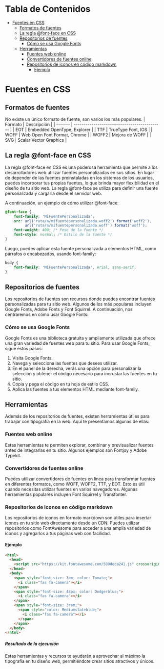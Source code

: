 # Tabla de Contenidos

- [Fuentes en CSS](#fuentes-en-css)
  - [Formatos de fuentes](#formatos-de-fuentes)
  - [La regla @font-face en CSS](#la-regla-font-face-en-css)
  - [Repositorios de fuentes](#repositorios-de-fuentes)
    - [Cómo se usa Google Fonts](#cómo-se-usa-google-fonts)
  - [Herramientas](#herramientas)
    - [Fuentes web online](#fuentes-web-online)
    - [Convertidores de fuentes online](#convertidores-de-fuentes-online)
    - [Repositorios de iconos en código markdown](#repositorios-de-iconos-en-código-markdown)
      - [Ejemplo](#ejemplo)

# Fuentes en CSS
## Formatos de fuentes
No existe un único formato de fuente, son varios los más populares.
| Formato | Descripción                                   |
| ------- | --------------------------------------------- |
| EOT     | Embedded OpenType, Explorer                   |
| TTF     | TrueType Font, IOS                            |
| WOFF    | Web Open Font Format, Chrome                  |
| WOFF2   | Mejora de WOFF                                |
| SVG     | Scalar Vector Graphics                        |

## La regla @font-face en CSS
La regla @font-face en CSS es una poderosa herramienta que permite a los desarrolladores web utilizar fuentes personalizadas en sus sitios. En lugar de depender de las fuentes preinstaladas en los sistemas de los usuarios, puedes incorporar tus propias fuentes, lo que brinda mayor flexibilidad en el diseño de tu sitio web. La regla @font-face se utiliza para definir una fuente personalizada y cargarla desde el servidor web.

A continuación, un ejemplo de cómo utilizar @font-face:

```css
@font-face {
    font-family: 'MiFuentePersonalizada';
    src: url('ruta/a/mifuentepersonalizada.woff2') format('woff2'),
         url('ruta/a/mifuentepersonalizada.woff') format('woff');
    font-weight: 400; /* Peso de la fuente */
    font-style: normal; /* Estilo de la fuente */
}
```

Luego, puedes aplicar esta fuente personalizada a elementos HTML, como párrafos o encabezados, usando font-family:

```css
body {
    font-family: 'MiFuentePersonalizada', Arial, sans-serif;
}
```

## Repositorios de fuentes
Los repositorios de fuentes son recursos donde puedes encontrar fuentes personalizadas para tu sitio web. Algunos de los más populares incluyen Google Fonts, Adobe Fonts y Font Squirrel. A continuación, nos centraremos en cómo usar Google Fonts:

### Cómo se usa Google Fonts
Google Fonts es una biblioteca gratuita y ampliamente utilizada que ofrece una gran variedad de fuentes web para tu sitio. Para usar Google Fonts, sigue estos pasos:

1. Visita Google Fonts.
2. Navega y selecciona las fuentes que desees utilizar.
3. En el panel de la derecha, verás una opción para personalizar la selección y obtener el código necesario para incrustar las fuentes en tu sitio.
4. Copia y pega el código en tu hoja de estilo CSS.
5. Aplica las fuentes a tus elementos HTML mediante font-family.

## Herramientas
Además de los repositorios de fuentes, existen herramientas útiles para trabajar con tipografía en la web. Aquí te presentamos algunas de ellas:

### Fuentes web online
Estas herramientas te permiten explorar, combinar y previsualizar fuentes antes de integrarlas en tu sitio. Algunos ejemplos son Fontjoy y Adobe Typekit.

### Convertidores de fuentes online
Puedes utilizar convertidores de fuentes en línea para transformar fuentes en diferentes formatos, como WOFF, WOFF2, TTF, y EOT. Esto es útil cuando necesitas utilizar fuentes en varios navegadores. Algunas herramientas populares incluyen Font Squirrel y Transfonter.

### Repositorios de iconos en código markdown
Los repositorios de iconos en formato markdown son útiles para insertar iconos en tu sitio web directamente desde un CDN. Puedes utilizar repositorios como FontAwesome para acceder a una amplia variedad de iconos y agregarlos a tus páginas web con facilidad.

#### Ejemplo
```html
<html>
  <head>
    <script src="https://kit.fontawesome.com/509deda241.js" crossorigin="anonymous"></script>
  </head>
  <body>
    <span style="font-size: 3em; color: Tomato;">
      <i class="fas fa-camera"></i>
    </span>
    <span style="font-size: 48px; color: Dodgerblue;">
      <i class="fas fa-camera"></i>
    </span>
    <span style="font-size: 3rem;">
      <span style="color: Mediumslateblue;">
        <i class="fas fa-camera"></i>
      </span>
    </span>
  </body>
</html>
```
##### Resultado de la ejecución
<html>
  <head>
    <script src="https://kit.fontawesome.com/509deda241.js" crossorigin="anonymous"></script>
  </head>
  <body>
    <span style="font-size: 3em; color: Tomato;">
      <i class="fas fa-camera"></i>
    </span>
    <span style="font-size: 48px; color: Dodgerblue;">
      <i class="fas fa-camera"></i>
    </span>
    <span style="font-size: 3rem;">
      <span style="color: Mediumslateblue;">
        <i class="fas fa-camera"></i>
      </span>
    </span>
  </body>
</html>

Estas herramientas y recursos te ayudarán a aprovechar al máximo la tipografía en tu diseño web, permitiéndote crear sitios atractivos y únicos.